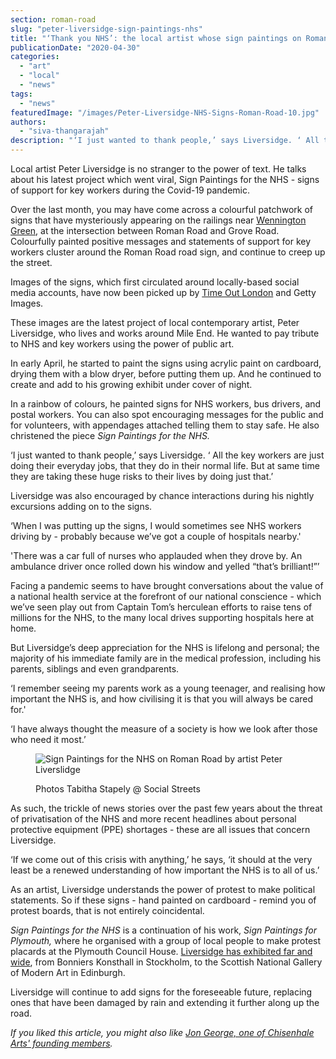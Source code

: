```yaml
---
section: roman-road
slug: "peter-liversidge-sign-paintings-nhs"
title: "‘Thank you NHS’: the local artist whose sign paintings on Roman Road went viral"
publicationDate: "2020-04-30"
categories: 
  - "art"
  - "local"
  - "news"
tags: 
  - "news"
featuredImage: "/images/Peter-Liversidge-NHS-Signs-Roman-Road-10.jpg"
authors: 
  - "siva-thangarajah"
description: "‘I just wanted to thank people,’ says Liversidge. ‘ All the key workers are just doing their everyday jobs, that they do in their normal life. But at same time they are taking these huge risks to their lives by doing just that.’"
---
```


Local artist Peter Liversidge is no stranger to the power of text. He talks about his latest project which went viral, Sign Paintings for the NHS - signs of support for key workers during the Covid-19 pandemic. 

Over the last month, you may have come across a colourful patchwork of signs that have mysteriously appearing on the railings near [Wennington Green](https://romanroadlondon.com/mile-end-park-history/), at the intersection between Roman Road and Grove Road. Colourfully painted positive messages and statements of support for key workers cluster around the Roman Road road sign, and continue to creep up the street. 

Images of the signs, which first circulated around locally-based social media accounts, have now been picked up by [Time Out London](https://romanroadlondon.com/luminor-time-out-magazine-christmas-cover/) and Getty Images. 

These images are the latest project of local contemporary artist, Peter Liversidge, who lives and works around Mile End. He wanted to pay tribute to NHS and key workers using the power of public art.

In early April, he started to paint the signs using acrylic paint on cardboard, drying them with a blow dryer, before putting them up. And he continued to create and add to his growing exhibit under cover of night. 

In a rainbow of colours, he painted signs for NHS workers, bus drivers, and postal workers. You can also spot encouraging messages for the public and for volunteers, with appendages attached telling them to stay safe. He also christened the piece _Sign Paintings for the NHS._

‘I just wanted to thank people,’ says Liversidge. ‘ All the key workers are just doing their everyday jobs, that they do in their normal life. But at same time they are taking these huge risks to their lives by doing just that.’ 

Liversidge was also encouraged by chance interactions during his nightly excursions adding on to the signs. 

‘When I was putting up the signs, I would sometimes see NHS workers driving by - probably because we’ve got a couple of hospitals nearby.'

'There was a car full of nurses who applauded when they drove by. An ambulance driver once rolled down his window and yelled “that’s brilliant!”’

Facing a pandemic seems to have brought conversations about the value of a national health service at the forefront of our national conscience - which we’ve seen play out from Captain Tom’s herculean efforts to raise tens of millions for the NHS, to the many local drives supporting hospitals here at home. 

But Liversidge’s deep appreciation for the NHS is lifelong and personal; the majority of his immediate family are in the medical profession, including his parents, siblings and even grandparents. 

‘I remember seeing my parents work as a young teenager, and realising how important the NHS is, and how civilising it is that you will always be cared for.'

‘I have always thought the measure of a society is how we look after those who need it most.’

<figure>

![Sign Paintings for the NHS on Roman Road by artist Peter Liverslidge](/images/Sign-Paintings-NHS-Peter-Liverslidge-2-1024x683.jpg)

<figcaption>

Photos Tabitha Stapely @ Social Streets

</figcaption>

</figure>

As such, the trickle of news stories over the past few years about the threat of privatisation of the NHS and more recent headlines about personal protective equipment (PPE) shortages - these are all issues that concern Liversidge. 

‘If we come out of this crisis with anything,’ he says, ‘it should at the very least be a renewed understanding of how important the NHS is to all of us.’ 

As an artist, Liversidge understands the power of protest to make political statements. So if these signs - hand painted on cardboard - remind you of protest boards, that is not entirely coincidental.

_Sign Paintings for the NHS_ is a continuation of his work, _Sign Paintings for Plymouth,_ where he organised with a group of local people to make protest placards at the Plymouth Council House. [Liversidge has exhibited far and wide](https://www.peterliversidge.com), from Bonniers Konsthall in Stockholm, to the Scottish National Gallery of Modern Art in Edinburgh. 

Liversidge will continue to add signs for the foreseeable future, replacing ones that have been damaged by rain and extending it further along up the road.

_If you liked this article, you might also like [Jon George, one of Chisenhale Arts' founding members](https://romanroadlondon.com/jon-george-artist-chisenhale-arts-founder/)._
